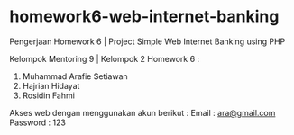# homework6-web-internet-banking


Pengerjaan Homework 6 | Project Simple Web Internet Banking using PHP

Kelompok Mentoring 9 | Kelompok 2 Homework 6 :
1. Muhammad Arafie Setiawan
2. Hajrian Hidayat
3. Rosidin Fahmi

Akses web dengan menggunakan akun berikut :
Email :
ara@gmail.com
Password :
123
